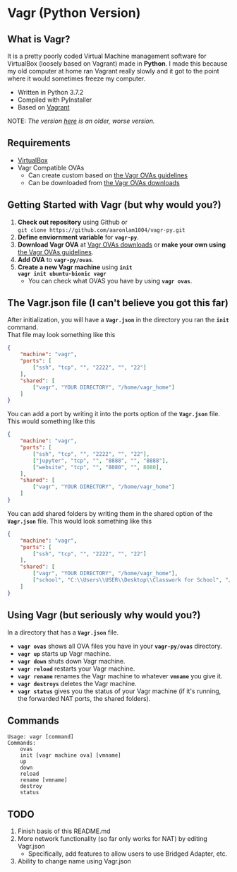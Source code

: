 # Vagr (Python Version)
## What is Vagr?
It is a pretty poorly coded Virtual Machine management software for VirtualBox (loosely based on Vagrant) made in **Python**. I made this because my old computer at home ran Vagrant really slowly and it got to the point where it would sometimes freeze my computer. 
- Written in Python 3.7.2
- Compiled with PyInstaller
- Based on [Vagrant](https://www.vagrantup.com/)

NOTE: *The version [here](https://github.com/aaronlam1004/vagr) is an older, worse version.*  

## Requirements
- [VirtualBox](https://www.virtualbox.org/)
- Vagr Compatible OVAs
    -  Can create custom based on [the Vagr OVAs guidelines](https://github.com/aaronlam1004/vagr-definitive/blob/master/ovas/vagr_ovas_notes.txt)
    -  Can be downloaded from [the Vagr OVAs downloads](https://mega.nz/#F!fslWECaS!ff9DvPb9DRk7nIcA85ZNLQ)
## Getting Started with Vagr (but why would you?)
1. **Check out repository** using Github or    
```git clone https://github.com/aaronlam1004/vagr-py.git```  
2. **Define enviornment variable** for **```vagr-py```**.
3. **Download Vagr OVA** at [Vagr OVAs downloads](https://mega.nz/#F!fslWECaS!ff9DvPb9DRk7nIcA85ZNLQ) or **make your own using** [the Vagr OVAs guidelines](https://github.com/aaronlam1004/vagr-definitive/blob/master/ovas/vagr_ovas_notes.txt).
4. **Add OVA** to **```vagr-py/ovas```**.
5. **Create a new Vagr machine** using **```init```**  
**```vagr init ubuntu-bionic vagr```**
    - You can check what OVAS you have by using **```vagr ovas```**.
## The Vagr.json file (I can't believe you got this far)
After initialization, you will have a **```Vagr.json```** in the directory you ran the **```init```** command.  
That file may look something like this  
```json
{
    "machine": "vagr",
    "ports": [
        ["ssh", "tcp", "", "2222", "", "22"]
    ],
    "shared": [
        ["vagr", "YOUR DIRECTORY", "/home/vagr_home"]
    ]
}
```
You can add a port by writing it into the ports option of the **```Vagr.json```** file. This would something like this
```json
{
    "machine": "vagr",
    "ports": [
        ["ssh", "tcp", "", "2222", "", "22"],
        ["jupyter", "tcp", "", "8888", "", "8888"],
        ["website", "tcp", "", "8080", "", 8080],
    ],
    "shared": [
        ["vagr", "YOUR DIRECTORY", "/home/vagr_home"]
    ]
}
```
You can add shared folders by writing them in the shared option of the **```Vagr.json```** file. This would look something like this
```json
{
    "machine": "vagr",
    "ports": [
        ["ssh", "tcp", "", "2222", "", "22"]
    ],
    "shared": [
        ["vagr", "YOUR DIRECTORY", "/home/vagr_home"],
        ["school", "C:\\Users\\USER\\Desktop\\Classwork for School", "/home/uci"]
    ]
}
```
## Using Vagr (but seriously why would you?)
In a directory that has a **```Vagr.json```** file.
- **```vagr ovas```** shows all OVA files you have in your **```vagr-py/ovas```** directory.
- **```vagr up```** starts up Vagr machine.
- **```vagr down```** shuts down Vagr machine.
- **```vagr reload```** restarts your Vagr machine.
- **```vagr rename```** renames the Vagr machine to whatever **```vmname```** you give it.
- **```vagr destroys```** deletes the Vagr machine.
- **```vagr status```** gives you the status of your Vagr machine (if it's running, the forwarded NAT ports, the shared folders).

## Commands
```
Usage: vagr [command]
Commands:
    ovas
    init [vagr machine ova] [vmname]
    up
    down
    reload
    rename [vmname]
    destroy
    status
```
## TODO
1. Finish basis of this README.md
2. More network functionality (so far only works for NAT) by editing Vagr.json
    - Specifically, add features to allow users to use Bridged Adapter, etc.
3. Ability to change name using Vagr.json

